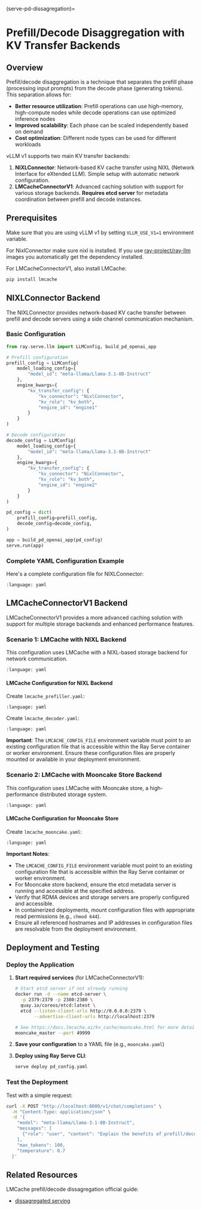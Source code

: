 (serve-pd-dissagregation)=
# Prefill/Decode Disaggregation with KV Transfer Backends

## Overview

Prefill/decode disaggregation is a technique that separates the prefill phase (processing input prompts) from the decode phase (generating tokens). This separation allows for:

- **Better resource utilization**: Prefill operations can use high-memory, high-compute nodes while decode operations can use optimized inference nodes
- **Improved scalability**: Each phase can be scaled independently based on demand
- **Cost optimization**: Different node types can be used for different workloads

vLLM v1 supports two main KV transfer backends:
1. **NIXLConnector**: Network-based KV cache transfer using NIXL (Network Interface for eXtended LLM). Simple setup with automatic network configuration.
2. **LMCacheConnectorV1**: Advanced caching solution with support for various storage backends. **Requires etcd server** for metadata coordination between prefill and decode instances.

## Prerequisites

Make sure that you are using vLLM v1 by setting `VLLM_USE_V1=1` environment variable.

For NixlConnector make sure nixl is installed. If you use [ray-project/ray-llm](https://hub.docker.com/r/rayproject/ray-llm/tags) images you automatically get the dependency installed. 

For LMCacheConnectorV1, also install LMCache:

```bash
pip install lmcache
```

## NIXLConnector Backend

The NIXLConnector provides network-based KV cache transfer between prefill and decode servers using a side channel communication mechanism.

### Basic Configuration

```python
from ray.serve.llm import LLMConfig, build_pd_openai_app

# Prefill configuration
prefill_config = LLMConfig(
    model_loading_config={
        "model_id": "meta-llama/Llama-3.1-8B-Instruct"
    },
    engine_kwargs={
        "kv_transfer_config": {
            "kv_connector": "NixlConnector",
            "kv_role": "kv_both",
            "engine_id": "engine1"
        }
    }
)

# Decode configuration
decode_config = LLMConfig(
    model_loading_config={
        "model_id": "meta-llama/Llama-3.1-8B-Instruct"
    },
    engine_kwargs={
        "kv_transfer_config": {
            "kv_connector": "NixlConnector",
            "kv_role": "kv_both",
            "engine_id": "engine2"
        }
    }
)

pd_config = dict(
    prefill_config=prefill_config,
    decode_config=decode_config,
)

app = build_pd_openai_app(pd_config)
serve.run(app)
```

### Complete YAML Configuration Example

Here's a complete configuration file for NIXLConnector:

```{literalinclude} ../doc_code/pd_dissagregation/nixl_example.yaml
:language: yaml
```

## LMCacheConnectorV1 Backend

LMCacheConnectorV1 provides a more advanced caching solution with support for multiple storage backends and enhanced performance features.

### Scenario 1: LMCache with NIXL Backend

This configuration uses LMCache with a NIXL-based storage backend for network communication.

```{literalinclude} ../doc_code/pd_dissagregation/lmcache_nixl_example.yaml
:language: yaml
```

#### LMCache Configuration for NIXL Backend

Create `lmcache_prefiller.yaml`:

```{literalinclude} ../doc_code/pd_dissagregation/lmcache/nixl/prefiller.yaml
:language: yaml
```

Create `lmcache_decoder.yaml`:

```{literalinclude} ../doc_code/pd_dissagregation/lmcache/nixl/decoder.yaml
:language: yaml
```

**Important**: The `LMCACHE_CONFIG_FILE` environment variable must point to an existing configuration file that is accessible within the Ray Serve container or worker environment. Ensure these configuration files are properly mounted or available in your deployment environment.

### Scenario 2: LMCache with Mooncake Store Backend

This configuration uses LMCache with Mooncake store, a high-performance distributed storage system.

```{literalinclude} ../doc_code/pd_dissagregation/lmcache_mooncake_example.yaml
:language: yaml
```

#### LMCache Configuration for Mooncake Store

Create `lmcache_mooncake.yaml`:

```{literalinclude} ../doc_code/pd_dissagregation/lmcache/mooncake.yaml
:language: yaml
```

**Important Notes**:
- The `LMCACHE_CONFIG_FILE` environment variable must point to an existing configuration file that is accessible within the Ray Serve container or worker environment.
- For Mooncake store backend, ensure the etcd metadata server is running and accessible at the specified address.
- Verify that RDMA devices and storage servers are properly configured and accessible.
- In containerized deployments, mount configuration files with appropriate read permissions (e.g., `chmod 644`).
- Ensure all referenced hostnames and IP addresses in configuration files are resolvable from the deployment environment.

## Deployment and Testing

### Deploy the Application

1. **Start required services** (for LMCacheConnectorV1):
   
   ```bash
   # Start etcd server if not already running
   docker run -d --name etcd-server \
     -p 2379:2379 -p 2380:2380 \
     quay.io/coreos/etcd:latest \
     etcd --listen-client-urls http://0.0.0.0:2379 \
          --advertise-client-urls http://localhost:2379
   
   # See https://docs.lmcache.ai/kv_cache/mooncake.html for more details.
   mooncake_master --port 49999
   ```

2. **Save your configuration** to a YAML file (e.g., `mooncake.yaml`)

3. **Deploy using Ray Serve CLI**:
   ```bash
   serve deploy pd_config.yaml
   ```

### Test the Deployment

Test with a simple request:

```bash
curl -X POST "http://localhost:8000/v1/chat/completions" \
  -H "Content-Type: application/json" \
  -d '{
    "model": "meta-llama/Llama-3.1-8B-Instruct",
    "messages": [
      {"role": "user", "content": "Explain the benefits of prefill/decode disaggregation"}
    ],
    "max_tokens": 100,
    "temperature": 0.7
  }'
```

## Related Resources

LMCache prefill/decode dissagregation official guide:

- [dissagregated serving](https://docs.lmcache.ai/disaggregated_prefill/nixl/index.html)
